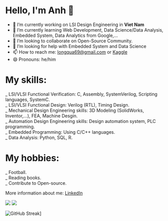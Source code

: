 # Hello, I'm Anh 👋

<!--
**longqua69/longqua69** is a ✨ _special_ ✨ repository because its `README.md` (this file) appears on your GitHub profile.

Here are some ideas to get you started:
-->
- 🔭 I’m currently working on LSI Design Engineering in **Viet Nam**
- 🌱 I’m currently learning Web Development, Data Science/Data Analysis, Embedded System, Data Analytics from Google,...
- 👯 I’m looking to collaborate on Open-Source Community.
- 🤔 I’m looking for help with Embedded System and Data Science
- 📫 How to reach me: longqua69@gmail.com or [Kaggle](https://www.kaggle.com/longqua69)
- 😄 Pronouns: he/him
<!-- - 💬 Ask me about ...

- ⚡ Fun fact: ...
-->

# My skills:
_ LSI/VLSI Functional Verification: C, Assembly, SystemVerilog, Scripting languages, SystemC.     
_ LSI/VLSI Functional Design: Verilog (RTL), Timing Design.     
_ Mechanical Design Engineering skills: 3D Modeling (SolidWorks, Inventor,...), FEA, Machine Desgin.    
_ Automation Design Engineering skills: Design automation system, PLC programming.    
_ Embedded Programming: Using C/C++ languages.    
_ Data Analysis: Python, SQL, R.

# My hobbies:
_ Football.   
_ Reading books.   
_ Contribute to Open-source.    

More information about me: [LinkedIn](https://www.linkedin.com/in/anh-tran-072b05169/)

<img src="https://github-readme-stats.vercel.app/api?username=longqua69&show_icons=true&theme=tokyonight" />

<img src="https://github-readme-stats.vercel.app/api/top-langs?username=longqua69&show_icons=true&theme=radical&hide_border=true&locale=en&layout=compact" />

![GitHub Streak](https://github-readme-streak-stats.herokuapp.com/?user=longqua69)]
